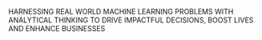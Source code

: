HARNESSING REAL WORLD MACHINE LEARNING PROBLEMS WITH ANALYTICAL THINKING TO DRIVE IMPACTFUL DECISIONS, BOOST LIVES AND ENHANCE BUSINESSES 

